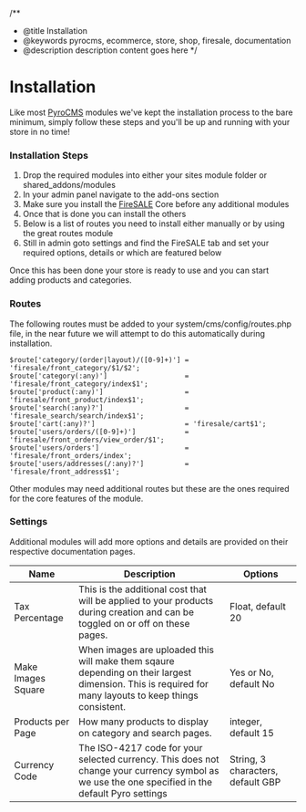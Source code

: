 /**
 * @title Installation
 * @keywords pyrocms, ecommerce, store, shop, firesale, documentation
 * @description description content goes here
 */
# Installation

Like most [PyroCMS](http://www.pyrocms.com) modules we've kept the installation process to the bare minimum, simply follow these steps and you'll be up and running with your store in no time!

### Installation Steps

1. Drop the required modules into either your sites module folder or shared_addons/modules
2. In your admin panel navigate to the add-ons section
3. Make sure you install the [FireSALE](http://www.getfiresale.org) Core before any additional modules
4. Once that is done you can install the others
5. Below is a list of routes you need to install either manually or by using the great routes module
6. Still in admin goto settings and find the FireSALE tab and set your required options, details or which are featured below

Once this has been done your store is ready to use and you can start adding products and categories.

### Routes

The following routes must be added to your system/cms/config/routes.php file, in the near future we will attempt to do this automatically during installation.

	$route['category/(order|layout)/([0-9]+)'] = 'firesale/front_category/$1/$2';
	$route['category(:any)']          		   = 'firesale/front_category/index$1';
	$route['product(:any)']           		   = 'firesale/front_product/index$1';
	$route['search(:any)?']           		   = 'firesale_search/search/index$1';
	$route['cart(:any)?']             		   = 'firesale/cart$1';
	$route['users/orders/([0-9]+)']   		   = 'firesale/front_orders/view_order/$1';
	$route['users/orders']            		   = 'firesale/front_orders/index';
	$route['users/addresses(/:any)?'] 		   = 'firesale/front_address$1';

Other modules may need additional routes but these are the ones required for the core features of the module.

### Settings

Additional modules will add more options and details are provided on their respective documentation pages.

Name | Description | Options
-----|-------------|--------
Tax Percentage | This is the additional cost that will be applied to your products during creation and can be toggled on or off on these pages. | Float, default 20
Make Images Square | When images are uploaded this will make them sqaure depending on their largest dimension. This is required for many layouts to keep things consistent. | Yes or No, default No
Products per Page | How many products to display on category and search pages. | integer, default 15
Currency Code | The ISO-4217 code for your selected currency. This does not change your currency symbol as we use the one specified in the default Pyro settings | String, 3 characters, default GBP

